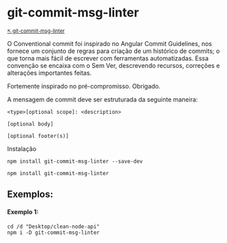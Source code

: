# git-commit-msg-linter

<sub>[:arrow_upper_left: git-commit-msg-linter](README.md)  <sub>

O Conventional commit foi inspirado no  Angular Commit Guidelines, nos fornece um conjunto de regras para criação de um histórico de commits; o que torna mais fácil de escrever com ferramentas automatizadas. Essa convenção se encaixa com o Sem Ver, descrevendo recursos, correções e alterações importantes feitas.

Fortemente inspirado no pré-compromisso. Obrigado.

A mensagem de commit deve ser estruturada da seguinte maneira:
```
<type>[optional scope]: <description>

[optional body]

[optional footer(s)]
```
 Instalação

```
npm install git-commit-msg-linter --save-dev
```
```
npm install git-commit-msg-linter
```


## Exemplos:

#### Exemplo 1:
 ```
 cd /d "Desktop/clean-node-api"
 npm i -D git-commit-msg-linter
```